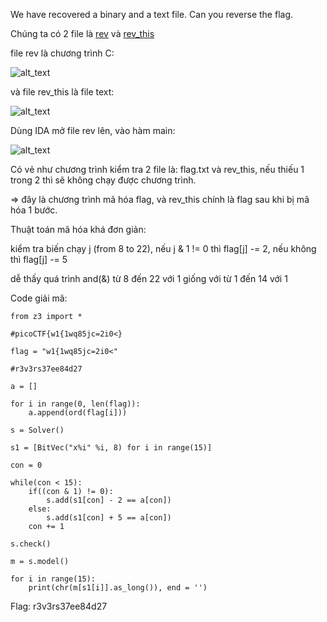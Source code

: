 We have recovered a binary and a text file. Can you reverse the flag.

Chúng ta có 2 file là [rev](https://jupiter.challenges.picoctf.org/static/31c9b832d036a10daeef52d8b4290ef0/rev) và [rev_this](https://jupiter.challenges.picoctf.org/static/31c9b832d036a10daeef52d8b4290ef0/rev_this)

file rev là chương trình C:

![alt_text](https://i.imgur.com/912Pax3.png)

và file rev_this là file text:

![alt_text](https://i.imgur.com/1xsuSwz.png)

Dùng IDA mở file rev lên, vào hàm main: 

![alt_text](https://i.imgur.com/oRecg4Y.png)

Có vẻ như chương trình kiểm tra 2 file là: flag.txt và rev_this, nếu thiếu 1 trong 2 thì sẽ không chạy được chương trình.

=> đây là chương trình mã hóa flag, và rev_this chính là flag sau khi bị mã hóa 1 bước.

Thuật toán mã hóa khá đơn giản: 

kiểm tra biến chạy j (from 8 to 22), nếu j & 1 != 0 thì flag[j] -= 2, nếu không thì flag[j] -= 5

dễ thấy quá trình and(&) từ 8 đến 22 với 1 giống với từ 1 đến 14 với 1

Code giải mã: 

```
from z3 import *

#picoCTF{w1{1wq85jc=2i0<} 

flag = "w1{1wq85jc=2i0<"

#r3v3rs37ee84d27

a = []

for i in range(0, len(flag)):
	a.append(ord(flag[i]))

s = Solver()

s1 = [BitVec("x%i" %i, 8) for i in range(15)]

con = 0

while(con < 15):
	if((con & 1) != 0):
		s.add(s1[con] - 2 == a[con])
	else:
		s.add(s1[con] + 5 == a[con])
	con += 1

s.check()

m = s.model()

for i in range(15):
	print(chr(m[s1[i]].as_long()), end = '')
```

Flag: r3v3rs37ee84d27

